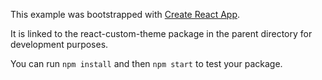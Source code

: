 This example was bootstrapped with [Create React App](https://github.com/facebook/create-react-app).

It is linked to the react-custom-theme package in the parent directory for development purposes.

You can run `npm install` and then `npm start` to test your package.
